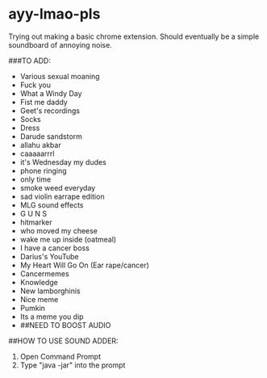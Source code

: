 # ayy-lmao-pls
Trying out making a basic chrome extension. Should eventually be a simple soundboard of annoying noise.

###TO ADD:
  * Various sexual moaning
  * Fuck you
  * What a Windy Day
  * Fist me daddy
  * Geet's recordings
  * Socks
  * Dress
  * Darude sandstorm
  * allahu akbar
  * caaaaarrrl
  * it's Wednesday my dudes
  * phone ringing
  * only time
  * smoke weed everyday
  * sad violin earrape edition
  * MLG sound effects
  * G U N S
  * hitmarker
  * who moved my cheese
  * wake me up inside (oatmeal)
  * I have a cancer boss
  * Darius's YouTube
  * My Heart Will Go On (Ear rape/cancer)
  * Cancermemes
  * Knowledge
  * New lamborghinis
  * Nice meme
  * Pumkin
  * Its a meme you dip
  * ##NEED TO BOOST AUDIO

##HOW TO USE SOUND ADDER:
  1. Open Command Prompt
  2. Type "java -jar" into the prompt
  



